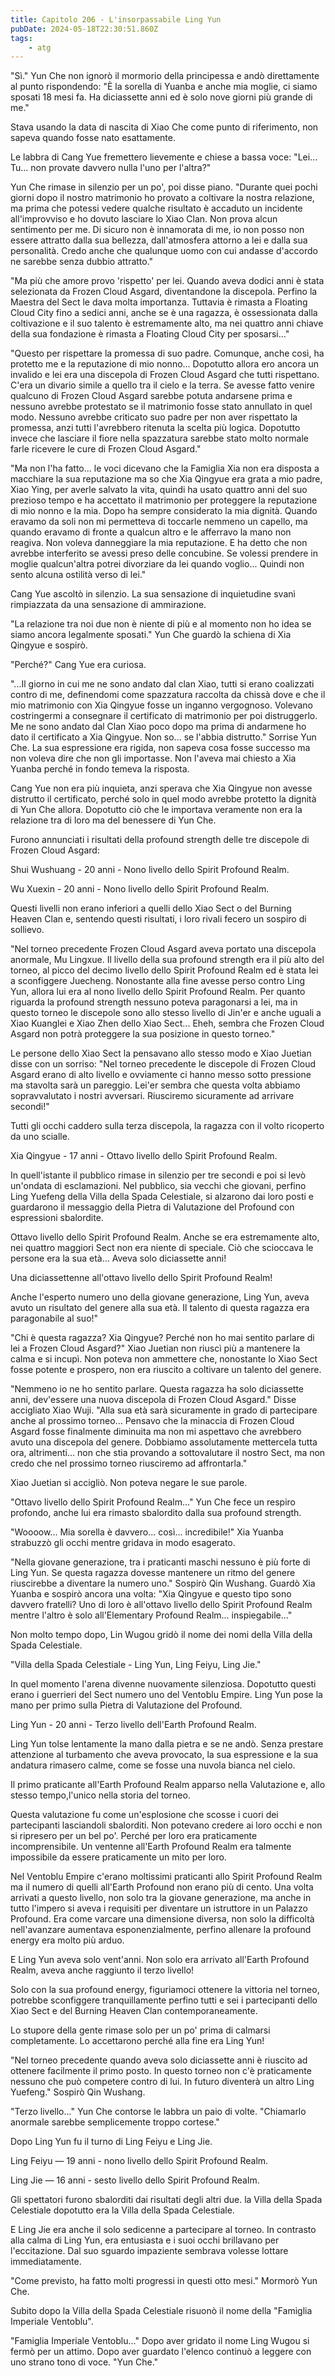 ```yaml
---
title: Capitolo 206 - L'insorpassabile Ling Yun
pubDate: 2024-05-18T22:30:51.860Z
tags:
    - atg
---
```



"Sì." Yun Che non ignorò il mormorio della principessa e andò direttamente al punto rispondendo: "È la sorella di Yuanba e anche mia moglie, ci siamo sposati 18 mesi fa. Ha diciassette anni ed è solo nove giorni più grande di me."

Stava usando la data di nascita di Xiao Che come punto di riferimento, non sapeva quando fosse nato esattamente.

Le labbra di Cang Yue fremettero lievemente e chiese a bassa voce: "Lei... Tu... non provate davvero nulla l'uno per l'altra?"

Yun Che rimase in silenzio per un po', poi disse piano. "Durante quei pochi giorni dopo il nostro matrimonio ho provato a coltivare la nostra relazione, ma prima che potessi vedere qualche risultato è accaduto un incidente all'improvviso e ho dovuto lasciare lo Xiao Clan. Non prova alcun sentimento per me.
Di sicuro non è innamorata di me, io non posso non essere attratto dalla sua bellezza, dall'atmosfera attorno a lei e dalla sua personalità. Credo anche che qualunque uomo con cui andasse d'accordo ne sarebbe senza dubbio attratto."

"Ma più che amore provo 'rispetto' per lei. Quando aveva dodici anni è stata selezionata da Frozen Cloud Asgard, diventandone la discepola. Perfino la Maestra del Sect le dava molta importanza.
Tuttavia è rimasta a Floating Cloud City fino a sedici anni, anche se è una ragazza, è ossessionata dalla coltivazione e il suo talento è estremamente alto, ma nei quattro anni chiave della sua fondazione è rimasta a Floating Cloud City per sposarsi..."

"Questo per rispettare la promessa di suo padre. Comunque, anche così, ha protetto me e la reputazione di mio nonno... Dopotutto allora ero ancora un invalido e lei era una discepola di Frozen Cloud Asgard che tutti rispettano. C'era un divario simile a quello tra il cielo e la terra.
Se avesse fatto venire qualcuno di Frozen Cloud Asgard sarebbe potuta andarsene prima e nessuno avrebbe protestato se il matrimonio fosse stato annullato in quel modo. Nessuno avrebbe criticato suo padre per non aver rispettato la promessa, anzi tutti l'avrebbero ritenuta la scelta più logica. Dopotutto invece che lasciare il fiore nella spazzatura sarebbe stato molto normale farle ricevere le cure di Frozen Cloud Asgard."

"Ma non l'ha fatto... le voci dicevano che la Famiglia Xia non era disposta a macchiare la sua reputazione ma so che Xia Qingyue era grata a mio padre, Xiao Ying, per averle salvato la vita, quindi ha usato quattro anni del suo prezioso tempo e ha accettato il matrimonio per proteggere la reputazione di mio nonno e la mia. Dopo ha sempre considerato la mia dignità. Quando eravamo da soli non mi permetteva di toccarle nemmeno un capello, ma quando eravamo di fronte a qualcun altro e le afferravo la mano non reagiva.
Non voleva danneggiare la mia reputazione. E ha detto che non avrebbe interferito se avessi preso delle concubine. Se volessi prendere in moglie qualcun'altra potrei divorziare da lei quando voglio... Quindi non sento alcuna ostilità verso di lei."

Cang Yue ascoltò in silenzio. La sua sensazione di inquietudine svanì rimpiazzata da una sensazione di ammirazione.

"La relazione tra noi due non è niente di più e al momento non ho idea se siamo ancora legalmente sposati." Yun Che guardò la schiena di Xia Qingyue e sospirò.

"Perché?" Cang Yue era curiosa.

"...Il giorno in cui me ne sono andato dal clan Xiao, tutti si erano coalizzati contro di me, definendomi come spazzatura raccolta da chissà dove e che il mio matrimonio con Xia Qingyue fosse un inganno vergognoso. Volevano costringermi a consegnare il certificato di matrimonio per poi distruggerlo. Me ne sono andato dal Clan Xiao poco dopo ma prima di andarmene ho dato il certificato a Xia Qingyue.
Non so... se l'abbia distrutto." Sorrise Yun Che.
La sua espressione era rigida, non sapeva cosa fosse successo ma non voleva dire che non gli importasse. Non l'aveva mai chiesto a Xia Yuanba perché in fondo temeva la risposta.

Cang Yue non era più inquieta, anzi sperava che Xia Qingyue non avesse distrutto il certificato, perché solo in quel modo avrebbe protetto la dignità di Yun Che allora. Dopotutto ciò che le importava veramente non era la relazione tra di loro ma del benessere di Yun Che.

Furono annunciati i risultati della profound strength delle tre discepole di Frozen Cloud Asgard:

Shui Wushuang - 20 anni - Nono livello dello Spirit Profound Realm.

Wu Xuexin - 20 anni - Nono livello dello Spirit Profound Realm.

Questi livelli non erano inferiori a quelli dello Xiao Sect o del Burning Heaven Clan e, sentendo questi risultati, i loro rivali fecero un sospiro di sollievo.

"Nel torneo precedente Frozen Cloud Asgard aveva portato una discepola anormale, Mu Lingxue.
Il livello della sua profound strength era il più alto del torneo, al picco del decimo livello dello Spirit Profound Realm ed è stata lei a sconfiggere Juecheng. Nonostante alla fine avesse perso contro Ling Yun, allora lui era al nono livello dello Spirit Profound Realm.
Per quanto riguarda la profound strength nessuno poteva paragonarsi a lei, ma in questo torneo le discepole sono allo stesso livello di Jin'er e anche uguali a Xiao Kuanglei e Xiao Zhen dello Xiao Sect... Eheh, sembra che Frozen Cloud Asgard non potrà proteggere la sua posizione in questo torneo."

Le persone dello Xiao Sect la pensavano allo stesso modo e Xiao Juetian disse con un sorriso: "Nel torneo precedente le discepole di Frozen Cloud Asgard erano di alto livello e ovviamente ci hanno messo sotto pressione ma stavolta sarà un pareggio. Lei'er sembra che questa volta abbiamo sopravvalutato i nostri avversari. Riusciremo sicuramente ad arrivare secondi!"

Tutti gli occhi caddero sulla terza discepola, la ragazza con il volto ricoperto da uno scialle.

Xia Qingyue - 17 anni - Ottavo livello dello Spirit Profound Realm.

In quell'istante il pubblico rimase in silenzio per tre secondi e poi si levò un'ondata di esclamazioni. Nel pubblico, sia vecchi che giovani, perfino Ling Yuefeng della Villa della Spada Celestiale, si alzarono dai loro posti e guardarono il messaggio della Pietra di Valutazione del Profound con espressioni sbalordite.

Ottavo livello dello Spirit Profound Realm. Anche se era estremamente alto, nei quattro maggiori Sect non era niente di speciale. Ciò che scioccava le persone era la sua età... Aveva solo diciassette anni!

Una diciassettenne all'ottavo livello dello Spirit Profound Realm!

Anche l'esperto numero uno della giovane generazione, Ling Yun, aveva avuto un risultato del genere alla sua età. Il talento di questa ragazza era paragonabile al suo!"

"Chi è questa ragazza? Xia Qingyue? Perché non ho mai sentito parlare di lei a Frozen Cloud Asgard?" Xiao Juetian non riuscì più a mantenere la calma e si incupì. Non poteva non ammettere che, nonostante lo Xiao Sect fosse potente e prospero, non era riuscito a coltivare un talento del genere.

"Nemmeno io ne ho sentito parlare. Questa ragazza ha solo diciassette anni, dev'essere una nuova discepola di Frozen Cloud Asgard." Disse accigliato Xiao Wuji. "Alla sua età sarà sicuramente in grado di partecipare anche al prossimo torneo... Pensavo che la minaccia di Frozen Cloud Asgard fosse finalmente diminuita ma non mi aspettavo che avrebbero avuto una discepola del genere. Dobbiamo assolutamente mettercela tutta ora, altrimenti... non che stia provando a sottovalutare il nostro Sect, ma non credo che nel prossimo torneo riusciremo ad affrontarla."

Xiao Juetian si accigliò. Non poteva negare le sue parole.

"Ottavo livello dello Spirit Profound Realm..." Yun Che fece un respiro profondo, anche lui era rimasto sbalordito dalla sua profound strength.

"Woooow... Mia sorella è davvero... così... incredibile!" Xia Yuanba strabuzzò gli occhi mentre gridava in modo esagerato.

"Nella giovane generazione, tra i praticanti maschi nessuno è più forte di Ling Yun. Se questa ragazza dovesse mantenere un ritmo del genere riuscirebbe a diventare la numero uno." Sospirò Qin Wushang. Guardò Xia Yuanba e sospirò ancora una volta: "Xia Qingyue e questo tipo sono davvero fratelli? Uno di loro è all'ottavo livello dello Spirit Profound Realm mentre l'altro è solo all'Elementary Profound Realm... inspiegabile..."

Non molto tempo dopo, Lin Wugou gridò il nome dei nomi della Villa della Spada Celestiale.

"Villa della Spada Celestiale - Ling Yun, Ling Feiyu, Ling Jie."

In quel momento l'arena divenne nuovamente silenziosa. Dopotutto questi erano i guerrieri del Sect numero uno del Ventoblu Empire. Ling Yun pose la mano per primo sulla Pietra di Valutazione del Profound.

Ling Yun - 20 anni - Terzo livello dell'Earth Profound Realm.

Ling Yun tolse lentamente la mano dalla pietra e se ne andò. Senza prestare attenzione al turbamento che aveva provocato, la sua espressione e la sua andatura rimasero calme, come se fosse una nuvola bianca nel cielo.

Il primo praticante all'Earth Profound Realm apparso nella Valutazione e, allo stesso tempo,l'unico nella storia del torneo.

Questa valutazione fu come un'esplosione che scosse i cuori dei partecipanti lasciandoli sbalorditi. Non potevano credere ai loro occhi e non si ripresero per un bel po'. Perché per loro era praticamente incomprensibile. Un ventenne all'Earth Profound Realm era talmente impossibile da essere praticamente un mito per loro.

Nel Ventoblu Empire c'erano moltissimi praticanti allo Spirit Profound Realm ma il numero di quelli all'Earth Profound non erano più di cento. Una volta arrivati a questo livello, non solo tra la giovane generazione, ma anche in tutto l'impero si aveva i requisiti per diventare un istruttore in un Palazzo Profound. Era come varcare una dimensione diversa, non solo la difficoltà nell'avanzare aumentava esponenzialmente, perfino allenare la profound energy era molto più arduo.

E Ling Yun aveva solo vent'anni. Non solo era arrivato all'Earth Profound Realm, aveva anche raggiunto il terzo livello!

Solo con la sua profound energy, figuriamoci ottenere la vittoria nel torneo, potrebbe sconfiggere tranquillamente perfino tutti e sei i partecipanti dello Xiao Sect e del Burning Heaven Clan contemporaneamente.

Lo stupore della gente rimase solo per un po' prima di calmarsi completamente.
Lo accettarono perché alla fine era Ling Yun!

"Nel torneo precedente quando aveva solo diciassette anni è riuscito ad ottenere facilmente il primo posto. In questo torneo non c'è praticamente nessuno che può competere contro di lui. In futuro diventerà un altro Ling Yuefeng." Sospirò Qin Wushang.

"Terzo livello..." Yun Che contorse le labbra un paio di volte. "Chiamarlo anormale sarebbe semplicemente troppo cortese."

Dopo Ling Yun fu il turno di Ling Feiyu e Ling Jie.

Ling Feiyu — 19 anni - nono livello dello Spirit Profound Realm.

Ling Jie — 16 anni - sesto livello dello Spirit Profound Realm.

Gli spettatori furono sbalorditi dai risultati degli altri due. la Villa della Spada Celestiale dopotutto era la Villa della Spada Celestiale.

E Ling Jie era anche il solo sedicenne a partecipare al torneo.
In contrasto alla calma di Ling Yun, era entusiasta e i suoi occhi brillavano per l'eccitazione. Dal suo sguardo impaziente sembrava volesse lottare immediatamente.

"Come previsto, ha fatto molti progressi in questi otto mesi." Mormorò Yun Che.

Subito dopo la Villa della Spada Celestiale risuonò il nome della "Famiglia Imperiale Ventoblu".

"Famiglia Imperiale Ventoblu..." Dopo aver gridato il nome Ling Wugou si fermò per un attimo. Dopo aver guardato l'elenco continuò a leggere con uno strano tono di voce.
"Yun Che."




